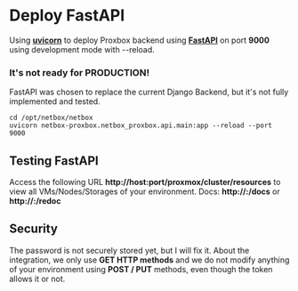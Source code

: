 # Deploy FastAPI

Using **[uvicorn](https://www.uvicorn.org/)** to deploy Proxbox backend using **[FastAPI](https://fastapi.tiangolo.com/)** on port **9000** using development mode with --reload.

### It's not ready for PRODUCTION!

FastAPI was chosen to replace the current Django Backend, but it's not fully implemented and tested.

```
cd /opt/netbox/netbox
uvicorn netbox-proxbox.netbox_proxbox.api.main:app --reload --port 9000
```

## Testing FastAPI

Access the following URL **http://host:port/proxmox/cluster/resources** to view all VMs/Nodes/Storages of your environment.
Docs: **http://<host>:<port>/docs** or **http://<host>:<port>/redoc**

## Security

The password is not securely stored yet, but I will fix it.
About the integration, we only use **GET HTTP methods** and we do not modify anything of your environment using **POST / PUT** methods, even though the token allows it or not.